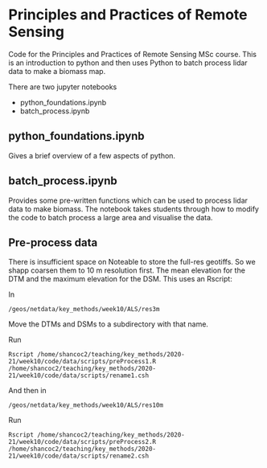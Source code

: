 # Principles and Practices of Remote Sensing

Code for the Principles and Practices of Remote Sensing MSc course. This is an introduction to python and then uses Python to batch process lidar data to make a biomass map.

There are two jupyter notebooks

* python\_foundations.ipynb
* batch\_process.ipynb


## python\_foundations.ipynb

Gives a brief overview of a few aspects of python.



## batch\_process.ipynb

Provides some pre-written functions which can be used to process lidar data to make biomass. The notebook takes students through how to modify the code to batch process a large area and visualise the data.



## Pre-process data

There is insufficient space on Noteable to store the full-res geotiffs. So we shapp coarsen them to 10 m resolution first. The mean elevation for the DTM and the maximum elevation for the DSM. This uses an Rscript:

In

    /geos/netdata/key_methods/week10/ALS/res3m



Move the DTMs and DSMs to a subdirectory with that name.

Run

    Rscript /home/shancoc2/teaching/key_methods/2020-21/week10/code/data/scripts/preProcess1.R
    /home/shancoc2/teaching/key_methods/2020-21/week10/code/data/scripts/rename1.csh

And then in

    /geos/netdata/key_methods/week10/ALS/res10m

Run

    Rscript /home/shancoc2/teaching/key_methods/2020-21/week10/code/data/scripts/preProcess2.R
    /home/shancoc2/teaching/key_methods/2020-21/week10/code/data/scripts/rename2.csh

